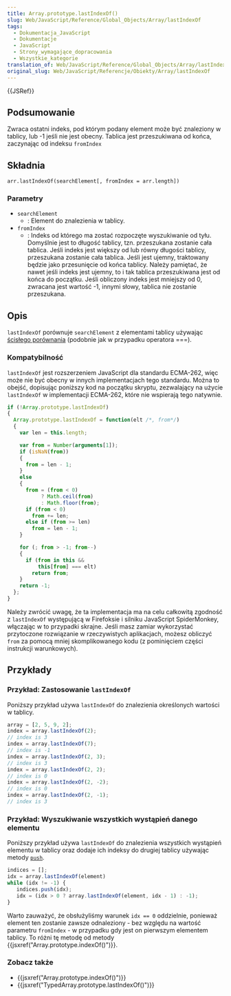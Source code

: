 ```yaml
---
title: Array.prototype.lastIndexOf()
slug: Web/JavaScript/Reference/Global_Objects/Array/lastIndexOf
tags:
  - Dokumentacja_JavaScript
  - Dokumentacje
  - JavaScript
  - Strony_wymagające_dopracowania
  - Wszystkie_kategorie
translation_of: Web/JavaScript/Reference/Global_Objects/Array/lastIndexOf
original_slug: Web/JavaScript/Referencje/Obiekty/Array/lastIndexOf
---
```

{{JSRef}}

## Podsumowanie

Zwraca ostatni indeks, pod którym podany element może być znaleziony w tablicy, lub -1 jeśli nie jest obecny. Tablica jest przeszukiwana od końca, zaczynając od indeksu `fromIndex`

## Składnia

    arr.lastIndexOf(searchElement[, fromIndex = arr.length])

### Parametry

- `searchElement`
  - : Element do znalezienia w tablicy.
- `fromIndex`
  - : Indeks od którego ma zostać rozpoczęte wyszukiwanie od tyłu. Domyślnie jest to długość tablicy, tzn. przeszukana zostanie cała tablica. Jeśli indeks jest większy od lub równy długości tablicy, przeszukana zostanie cała tablica. Jeśli jest ujemny, traktowany będzie jako przesunięcie od końca tablicy. Należy pamiętać, że nawet jeśli indeks jest ujemny, to i tak tablica przeszukiwana jest od końca do początku. Jeśli obliczony indeks jest mniejszy od 0, zwracana jest wartość -1, innymi słowy, tablica nie zostanie przeszukana.

## Opis

`lastIndexOf` porównuje `searchElement` z elementami tablicy używając [ścisłego porównania](/pl/docs/Web/JavaScript/Referencje/Operatory/Operatory_por%c3%b3wnania#.22U.C5.BCywanie_operator.C3.B3w_por.C3.B3wnania) (podobnie jak w przypadku operatora ===).

### Kompatybilność

`lastIndexOf` jest rozszerzeniem JavaScript dla standardu ECMA-262, więc może nie być obecny w innych implementacjach tego standardu. Można to obejść, dopisując poniższy kod na początku skryptu, zezwalający na użycie `lastIndexOf` w implementacji ECMA-262, które nie wspierają tego natywnie.

```js
if (!Array.prototype.lastIndexOf)
{
  Array.prototype.lastIndexOf = function(elt /*, from*/)
  {
    var len = this.length;

    var from = Number(arguments[1]);
    if (isNaN(from))
    {
      from = len - 1;
    }
    else
    {
      from = (from < 0)
           ? Math.ceil(from)
           : Math.floor(from);
      if (from < 0)
        from += len;
      else if (from >= len)
        from = len - 1;
    }

    for (; from > -1; from--)
    {
      if (from in this &&
          this[from] === elt)
        return from;
    }
    return -1;
  };
}
```

Należy zwrócić uwagę, że ta implementacja ma na celu całkowitą zgodność z `lastIndexOf` występującą w Firefoksie i silniku JavaScript SpiderMonkey, włączając w to przypadki skrajne. Jeśli masz zamiar wykorzystać przytoczone rozwiązanie w rzeczywistych aplikacjach, możesz obliczyć `from` za pomocą mniej skomplikowanego kodu (z pominięciem części instrukcji warunkowych).

## Przykłady

### Przykład: Zastosowanie `lastIndexOf`

Poniższy przykład używa `lastIndexOf` do znalezienia określonych wartości w tablicy.

```js
array = [2, 5, 9, 2];
index = array.lastIndexOf(2);
// index is 3
index = array.lastIndexOf(7);
// index is -1
index = array.lastIndexOf(2, 3);
// index is 3
index = array.lastIndexOf(2, 2);
// index is 0
index = array.lastIndexOf(2, -2);
// index is 0
index = array.lastIndexOf(2, -1);
// index is 3
```

### Przykład: Wyszukiwanie wszystkich wystąpień danego elementu

Poniższy przykład używa `lastIndexOf` do znalezienia wszystkich wystąpień elementu w tablicy oraz dodaje ich indeksy do drugiej tablicy używając metody [`push`](pl/Dokumentacja_j%c4%99zyka_JavaScript_1.5/Obiekty/Array/push).

```js
indices = [];
idx = array.lastIndexOf(element)
while (idx != -1) {
   indices.push(idx);
   idx = (idx > 0 ? array.lastIndexOf(element, idx - 1) : -1);
}
```

Warto zauważyć, że obsłużyliśmy warunek `idx == 0` oddzielnie, ponieważ element ten zostanie zawsze odnaleziony - bez względu na wartość parametru `fromIndex` - w przypadku gdy jest on pierwszym elementem tablicy. To różni tę metodę od metody {{jsxref("Array.prototype.indexOf()")}}.

### Zobacz także

- {{jsxref("Array.prototype.indexOf()")}}
- {{jsxref("TypedArray.prototype.lastIndexOf()")}}
